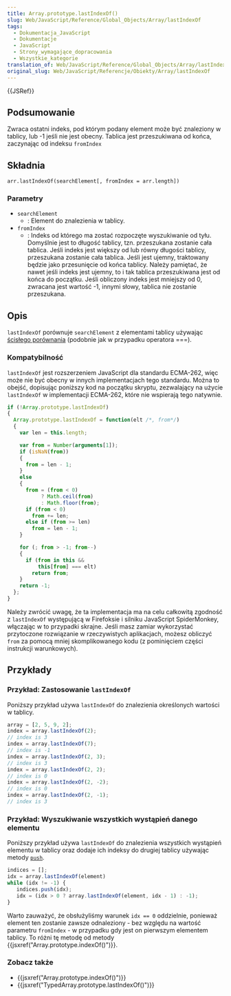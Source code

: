 ```yaml
---
title: Array.prototype.lastIndexOf()
slug: Web/JavaScript/Reference/Global_Objects/Array/lastIndexOf
tags:
  - Dokumentacja_JavaScript
  - Dokumentacje
  - JavaScript
  - Strony_wymagające_dopracowania
  - Wszystkie_kategorie
translation_of: Web/JavaScript/Reference/Global_Objects/Array/lastIndexOf
original_slug: Web/JavaScript/Referencje/Obiekty/Array/lastIndexOf
---
```

{{JSRef}}

## Podsumowanie

Zwraca ostatni indeks, pod którym podany element może być znaleziony w tablicy, lub -1 jeśli nie jest obecny. Tablica jest przeszukiwana od końca, zaczynając od indeksu `fromIndex`

## Składnia

    arr.lastIndexOf(searchElement[, fromIndex = arr.length])

### Parametry

- `searchElement`
  - : Element do znalezienia w tablicy.
- `fromIndex`
  - : Indeks od którego ma zostać rozpoczęte wyszukiwanie od tyłu. Domyślnie jest to długość tablicy, tzn. przeszukana zostanie cała tablica. Jeśli indeks jest większy od lub równy długości tablicy, przeszukana zostanie cała tablica. Jeśli jest ujemny, traktowany będzie jako przesunięcie od końca tablicy. Należy pamiętać, że nawet jeśli indeks jest ujemny, to i tak tablica przeszukiwana jest od końca do początku. Jeśli obliczony indeks jest mniejszy od 0, zwracana jest wartość -1, innymi słowy, tablica nie zostanie przeszukana.

## Opis

`lastIndexOf` porównuje `searchElement` z elementami tablicy używając [ścisłego porównania](/pl/docs/Web/JavaScript/Referencje/Operatory/Operatory_por%c3%b3wnania#.22U.C5.BCywanie_operator.C3.B3w_por.C3.B3wnania) (podobnie jak w przypadku operatora ===).

### Kompatybilność

`lastIndexOf` jest rozszerzeniem JavaScript dla standardu ECMA-262, więc może nie być obecny w innych implementacjach tego standardu. Można to obejść, dopisując poniższy kod na początku skryptu, zezwalający na użycie `lastIndexOf` w implementacji ECMA-262, które nie wspierają tego natywnie.

```js
if (!Array.prototype.lastIndexOf)
{
  Array.prototype.lastIndexOf = function(elt /*, from*/)
  {
    var len = this.length;

    var from = Number(arguments[1]);
    if (isNaN(from))
    {
      from = len - 1;
    }
    else
    {
      from = (from < 0)
           ? Math.ceil(from)
           : Math.floor(from);
      if (from < 0)
        from += len;
      else if (from >= len)
        from = len - 1;
    }

    for (; from > -1; from--)
    {
      if (from in this &&
          this[from] === elt)
        return from;
    }
    return -1;
  };
}
```

Należy zwrócić uwagę, że ta implementacja ma na celu całkowitą zgodność z `lastIndexOf` występującą w Firefoksie i silniku JavaScript SpiderMonkey, włączając w to przypadki skrajne. Jeśli masz zamiar wykorzystać przytoczone rozwiązanie w rzeczywistych aplikacjach, możesz obliczyć `from` za pomocą mniej skomplikowanego kodu (z pominięciem części instrukcji warunkowych).

## Przykłady

### Przykład: Zastosowanie `lastIndexOf`

Poniższy przykład używa `lastIndexOf` do znalezienia określonych wartości w tablicy.

```js
array = [2, 5, 9, 2];
index = array.lastIndexOf(2);
// index is 3
index = array.lastIndexOf(7);
// index is -1
index = array.lastIndexOf(2, 3);
// index is 3
index = array.lastIndexOf(2, 2);
// index is 0
index = array.lastIndexOf(2, -2);
// index is 0
index = array.lastIndexOf(2, -1);
// index is 3
```

### Przykład: Wyszukiwanie wszystkich wystąpień danego elementu

Poniższy przykład używa `lastIndexOf` do znalezienia wszystkich wystąpień elementu w tablicy oraz dodaje ich indeksy do drugiej tablicy używając metody [`push`](pl/Dokumentacja_j%c4%99zyka_JavaScript_1.5/Obiekty/Array/push).

```js
indices = [];
idx = array.lastIndexOf(element)
while (idx != -1) {
   indices.push(idx);
   idx = (idx > 0 ? array.lastIndexOf(element, idx - 1) : -1);
}
```

Warto zauważyć, że obsłużyliśmy warunek `idx == 0` oddzielnie, ponieważ element ten zostanie zawsze odnaleziony - bez względu na wartość parametru `fromIndex` - w przypadku gdy jest on pierwszym elementem tablicy. To różni tę metodę od metody {{jsxref("Array.prototype.indexOf()")}}.

### Zobacz także

- {{jsxref("Array.prototype.indexOf()")}}
- {{jsxref("TypedArray.prototype.lastIndexOf()")}}
